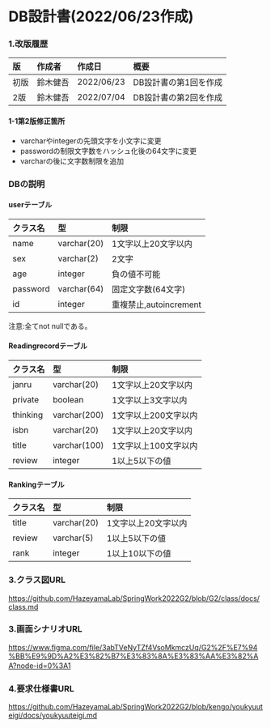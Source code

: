 # DB設計書(2022/06/23作成)

### 1.改版履歴
|版|作成者|作成日|概要|
|:--|:--|:--|:--|
|初版|鈴木健吾|2022/06/23|DB設計書の第1回を作成|  
|2版|鈴木健吾|2022/07/04|DB設計書の第2回を作成|
  
#### 1-1第2版修正箇所
- varcharやintegerの先頭文字を小文字に変更
- passwordの制限文字数をハッシュ化後の64文字に変更  
- varcharの後に文字数制限を追加  


### DBの説明  
#### userテーブル  
|クラス名|型|制限|
|:--|:--|:--|
|name|varchar(20)|1文字以上20文字以内|
|sex|varchar(2)|2文字|
|age|integer|負の値不可能|
|password|varchar(64)|固定文字数(64文字)|
|id|integer|重複禁止,autoincrement|  
注意:全てnot nullである。

#### Readingrecordテーブル  
|クラス名|型|制限|
|:--|:--|:--|
|janru|varchar(20)|1文字以上20文字以内|
|private|boolean|1文字以上3文字以内|
|thinking|varchar(200)|1文字以上200文字以内|
|isbn|varchar(20)|1文字以上20文字以内|
|title|varchar(100)|1文字以上100文字以内|
|review|integer|1以上5以下の値|  


#### Rankingテーブル 
|クラス名|型|制限|
|:--|:--|:--| 
|title|varchar(20)|1文字以上20文字以内|
|review|varchar(5)|1以上5以下の値|
|rank|integer|1以上10以下の値|  



### 3.クラス図URL  
https://github.com/HazeyamaLab/SpringWork2022G2/blob/G2/class/docs/class.md

### 3.画面シナリオURL  
https://www.figma.com/file/3abTVeNyTZf4VsoMkmczUq/G2%2F%E7%94%BB%E9%9D%A2%E3%82%B7%E3%83%8A%E3%83%AA%E3%82%AA?node-id=0%3A1
　
    
### 4.要求仕様書URL  
https://github.com/HazeyamaLab/SpringWork2022G2/blob/kengo/youkyuuteigi/docs/youkyuuteigi.md